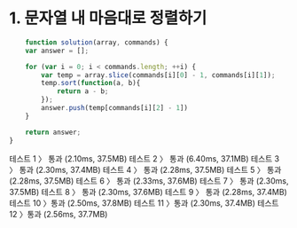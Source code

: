 # 1. 문자열 내 마음대로 정렬하기
``` javascript
    function solution(array, commands) {
    var answer = [];

    for (var i = 0; i < commands.length; ++i) {
        var temp = array.slice(commands[i][0] - 1, commands[i][1]);
        temp.sort(function(a, b){
            return a - b;
        });
        answer.push(temp[commands[i][2] - 1])
    }

    return answer;
}
```
테스트 1 〉	통과 (2.10ms, 37.5MB)
테스트 2 〉	통과 (6.40ms, 37.1MB)
테스트 3 〉	통과 (2.30ms, 37.4MB)
테스트 4 〉	통과 (2.28ms, 37.5MB)
테스트 5 〉	통과 (2.28ms, 37.5MB)
테스트 6 〉	통과 (2.33ms, 37.6MB)
테스트 7 〉	통과 (2.30ms, 37.5MB)
테스트 8 〉	통과 (2.30ms, 37.6MB)
테스트 9 〉	통과 (2.28ms, 37.4MB)
테스트 10 〉통과 (2.50ms, 37.8MB)
테스트 11 〉통과 (2.30ms, 37.4MB)
테스트 12 〉통과 (2.56ms, 37.7MB)
